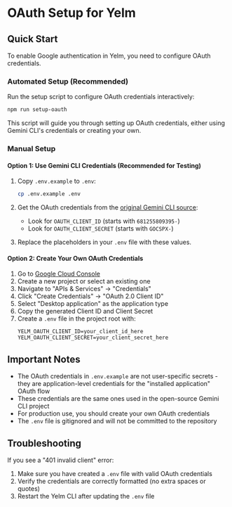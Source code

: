 # OAuth Setup for Yelm

## Quick Start

To enable Google authentication in Yelm, you need to configure OAuth credentials.

### Automated Setup (Recommended)

Run the setup script to configure OAuth credentials interactively:

```bash
npm run setup-oauth
```

This script will guide you through setting up OAuth credentials, either using Gemini CLI's credentials or creating your own.

### Manual Setup

#### Option 1: Use Gemini CLI Credentials (Recommended for Testing)

1. Copy `.env.example` to `.env`:
   ```bash
   cp .env.example .env
   ```

2. Get the OAuth credentials from the [original Gemini CLI source](https://github.com/google-gemini/gemini-cli/blob/main/packages/core/src/code_assist/oauth2.ts):
   - Look for `OAUTH_CLIENT_ID` (starts with `681255809395-`)
   - Look for `OAUTH_CLIENT_SECRET` (starts with `GOCSPX-`)
   
3. Replace the placeholders in your `.env` file with these values.

#### Option 2: Create Your Own OAuth Credentials

1. Go to [Google Cloud Console](https://console.cloud.google.com/)
2. Create a new project or select an existing one
3. Navigate to "APIs & Services" → "Credentials"
4. Click "Create Credentials" → "OAuth 2.0 Client ID"
5. Select "Desktop application" as the application type
6. Copy the generated Client ID and Client Secret
7. Create a `.env` file in the project root with:
   ```
   YELM_OAUTH_CLIENT_ID=your_client_id_here
   YELM_OAUTH_CLIENT_SECRET=your_client_secret_here
   ```

## Important Notes

- The OAuth credentials in `.env.example` are not user-specific secrets - they are application-level credentials for the "installed application" OAuth flow
- These credentials are the same ones used in the open-source Gemini CLI project
- For production use, you should create your own OAuth credentials
- The `.env` file is gitignored and will not be committed to the repository

## Troubleshooting

If you see a "401 invalid client" error:
1. Make sure you have created a `.env` file with valid OAuth credentials
2. Verify the credentials are correctly formatted (no extra spaces or quotes)
3. Restart the Yelm CLI after updating the `.env` file